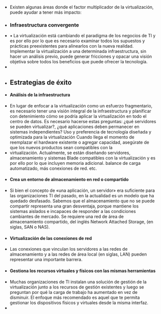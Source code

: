 - Existen algunas áreas donde el factor multiplicador de la virtualización, puede ayudar a tener más impacto:
- ### Infraestructura convergente
- • La virtualización está cambiando el paradigma de los negocios de Tl y es por ello por lo que es
  necesario examinar todos los supuestos y prácticas preexistentes para alinearlos con la nueva realidad.
  Implementar la virtualización a una determinada infraestructura, sin hacer un análisis previo, puede
  generar fricciones y opacar una visión objetiva sobre todos los beneficios que puede ofrecer la
  tecnología.
-
- ## Estrategias de éxito
- #### Análisis de la infraestructura
- En lugar de enfocar a la virtualización como un esfuerzo fragmentario, es necesario tener una visión integral de la infraestructura y planificar con detenimiento cómo se podría aplicar la virtualización en todo el centro de datos.
  Es necesario hacerse estas preguntas: ¿qué servidores se pueden virtualizar?,
  ¿qué aplicaciones deben permanecer en sistemas independientes?
  Uso y preferencia de tecnología diseñada y optimizada para la virtualización
  Cuando llega el momento de reemplazar el hardware existente o agregar capacidad, asegúrate de que los nuevos productos sean compatibles con la
- virtualización. Actualmente, se están diseñando servidores, almacenamiento y sistemas Blade compatibles con la virtualización y es por ello por lo que incluyen memoria adicional. balance de carga automatizado, más conexiones de red. etc.
- #### Crea un entorno de almacenamiento en red o compartido
- Si bien el concepto de «una aplicación, un servidor» era suficiente para las organizaciones TI del pasado, en la actualidad es un modelo que ha quedado desfasado. Sabemos que el almacenamiento que no se puede compartir representa una gran desventaja, porque mantiene los sistemas aislados e incapaces de responder a las condiciones cambiantes de mercado. Se requiere una red de área de almacenamiento compartido, del inglés Network Attached Storage, (en siglas, SAN o NAS).
- #### Virtualización de las conexiones de red
- Las conexiones que vinculan los servidores a las redes de almacenamiento y a las redes de área local (en siglas, LAN) pueden representar una importante barrera.
- #### Gestiona los recursos virtuales y físicos con las mismas herramientas
- Muchas organizaciones de Tl instalan una solución de gestión de la virtualización junto a los recursos de gestión existentes y luego se preguntan por qué la carga de trabajo ha aumentado en vez de disminuir.
  El enfoque más recomendado es aquel que te permita gestionar los dispositivos físicos y virtuales desde la misma interfaz.
-